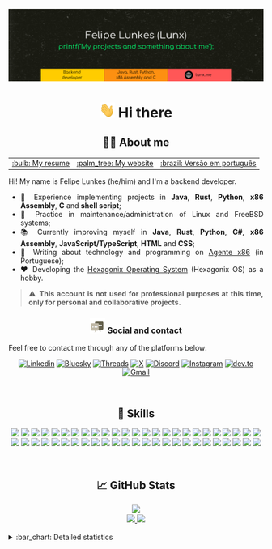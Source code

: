 
[![Header](https://raw.githubusercontent.com/felipenlunkes/felipenlunkes/master/img/header.png "My page")](https://lunx.me)

<div align="center">

# [<img src="https://github.com/felipenlunkes/felipenlunkes/blob/main/img/wave.gif" width="30px" height="30px"/>]() Hi there

## :technologist: About me

</div>

<div align="justify">

<table align="center">
<tr>
<td><a href="https://cv.lunx.me">:bulb: My resume </a></td>
<td><a href="https://lunx.me">:palm_tree: My website </a></td>
<td><a href="https://github.com/felipenlunkes/felipenlunkes/blob/main/README.pt.md">:brazil: Versão em português</a></td>
</tr>
</table>

Hi! My name is Felipe Lunkes (he/him) and I'm a backend developer.

* :abacus: Experience implementing projects in **Java**, **Rust**, **Python**, **x86 Assembly**, **C** and **shell script**;
* :seedling: Practice in maintenance/administration of Linux and FreeBSD systems;
* :books: Currently improving myself in **Java**, **Rust**, **Python**, **C#**, **x86 Assembly**, **JavaScript/TypeScript**, **HTML** and **CSS**;
* :newspaper: Writing about technology and programming on [Agente x86](https://blog.lunx.me) (in Portuguese);
* :heart: Developing the [Hexagonix Operating System](https://github.com/hexagonix) (Hexagonix OS) as a hobby.

> :warning: **This account is not used for professional purposes at this time, only for personal and collaborative projects.**

</div>

<div align="center">

### [<img src="https://raw.githubusercontent.com/felipenlunkes/felipenlunkes/master/img/message.gif" width="30px" height="30px"/>]() Social and contact

</div>

<div align="justify">

Feel free to contact me through any of the platforms below:

</div>

<div align="center">

[![Linkedin](https://img.shields.io/badge/LinkedIn-Contact_me-informational?style=flat&logo=linkedin&logoColor=white&color=2bbc8a)](https://www.linkedin.com/in/felipelunkes/)
[![Bluesky](https://img.shields.io/badge/Bluesky-Contact_me-informational?style=flat&logo=bluesky&logoColor=white&color=2bbc8a)](https://bsky.app/profile/lunx.me)
[![Threads](https://img.shields.io/badge/Threads-Contact_me-informational?style=flat&logo=threads&logoColor=white&color=2bbc8a)](https://www.threads.net/@lunx8086)
[![X](https://img.shields.io/badge/X-Contact_me-informational?style=flat&logo=x&logoColor=white&color=2bbc8a)](https://www.twitter.com/lunx8086/)
[![Discord](https://img.shields.io/badge/Discord-Contact_me-informational?style=flat&logo=discord&logoColor=white&color=2bbc8a)](http://discordapp.com/users/lunx8086)
[![Instagram](https://img.shields.io/badge/Instagram-Contact_me-informational?style=flat&logo=instagram&logoColor=white&color=2bbc8a)](https://www.instagram.com/lunx8086/)
[![dev.to](https://img.shields.io/badge/dev.to-Contact_me-informational?style=flat&logo=dev.to&logoColor=white&color=2bbc8a)](https://dev.to/lunx8086)
[![Gmail](https://img.shields.io/badge/Gmail-Contact_me-informational?style=flat&logo=gmail&logoColor=white&color=2bbc8a)](mailto:felipenldev@gmail.com)

</div>

<!-- Vai funcionar como <hr> -->

<img src="https://i.imgur.com/waxVImv.png" width="100%" height="2px" />

<div align="center">

## :rocket: Skills
    
[![](https://img.shields.io/badge/Code-C-informational?style=flat&logo=c&logoColor=white&color=2bbc8a)](https://github.com/felipenlunkes)
[![](https://img.shields.io/badge/Code-C_Sharp-informational?style=flat&logo=.net&logoColor=white&color=2bbc8a)](https://github.com/felipenlunkes)
[![](https://img.shields.io/badge/Code-Java-informational?style=flat&logo=openjdk&logoColor=white&color=2bbc8a)](https://github.com/felipenlunkes)
[![](https://img.shields.io/badge/Code-Python-informational?style=flat&logo=python&logoColor=white&color=2bbc8a)](https://github.com/felipenlunkes)
[![](https://img.shields.io/badge/Code-Rust-informational?style=flat&logo=rust&logoColor=white&color=2bbc8a)](https://github.com/felipenlunkes)
[![](https://img.shields.io/badge/Code-Visual_Basic-informational?style=flat&logo=.net&logoColor=white&color=2bbc8a)](https://github.com/felipenlunkes)
[![](https://img.shields.io/badge/Code-x86_Assembly-informational?style=flat&logo=asssembly&logoColor=white&color=2bbc8a)](https://github.com/felipenlunkes)
[![](https://img.shields.io/badge/Code-Make-informational?style=flat&logo=cmake&logoColor=white&color=2bbc8a)](https://github.com/felipenlunkes)
[![](https://img.shields.io/badge/Code-Shell_Script-informational?style=flat&logo=gnu-bash&logoColor=white&color=2bbc8a)](https://github.com/felipenlunkes)
[![](https://img.shields.io/badge/Code-CSS-informational?style=flat&logo=css&logoColor=white&color=2bbc8a)](https://github.com/felipenlunkes)
[![](https://img.shields.io/badge/Code-HTML-informational?style=flat&logo=html5&logoColor=white&color=2bbc8a)](https://github.com/felipenlunkes)
[![](https://img.shields.io/badge/Code-JavaScript-informational?style=flat&logo=javascript&logoColor=white&color=2bbc8a)](https://github.com/felipenlunkes)
[![](https://img.shields.io/badge/Code-Markdown-informational?style=flat&logo=markdown&logoColor=white&color=2bbc8a)](https://github.com/felipenlunkes)
[![](https://img.shields.io/badge/Code-TypeScript-informational?style=flat&logo=typescript&logoColor=white&color=2bbc8a)](https://github.com/felipenlunkes)
[![](https://img.shields.io/badge/Framework-ASP.NET_Core-informational?style=flat&logo=.net&logoColor=white&color=2bbc8a)](https://github.com/felipenlunkes)
[![](https://img.shields.io/badge/Framework-Bootstrap-informational?style=flat&logo=bootstrap&logoColor=white&color=2bbc8a)](https://github.com/felipenlunkes)
[![](https://img.shields.io/badge/Framework-Entity_Framework_Core-informational?style=flat&logo=.net&logoColor=white&color=2bbc8a)](https://github.com/felipenlunkes)
[![](https://img.shields.io/badge/Framework-Hibernate-informational?style=flat&logo=hibernate&logoColor=white&color=2bbc8a)](https://github.com/felipenlunkes)
[![](https://img.shields.io/badge/Framework-Spring-informational?style=flat&logo=spring&logoColor=white&color=2bbc8a)](https://github.com/felipenlunkes)
[![](https://img.shields.io/badge/Tool-Bitbucket-informational?style=flat&logo=bitbucket&logoColor=white&color=2bbc8a)](https://github.com/felipenlunkes)
[![](https://img.shields.io/badge/Tool-Docker-informational?style=flat&logo=docker&logoColor=white&color=2bbc8a)](https://github.com/felipenlunkes)
[![](https://img.shields.io/badge/Tool-Figma-informational?style=flat&logo=figma&logoColor=white&color=2bbc8a)](https://github.com/felipenlunkes)
[![](https://img.shields.io/badge/Tool-Git-informational?style=flat&logo=git&logoColor=white&color=2bbc8a)](https://github.com/felipenlunkes)
[![](https://img.shields.io/badge/Tool-GitHub-informational?style=flat&logo=github&logoColor=white&color=2bbc8a)](https://github.com/felipenlunkes)
[![](https://img.shields.io/badge/Tool-Gradle-informational?style=flat&logo=gradle&logoColor=white&color=2bbc8a)](https://github.com/felipenlunkes)
[![](https://img.shields.io/badge/Tool-Jenkins-informational?style=flat&logo=jenkins&logoColor=white&color=2bbc8a)](https://github.com/felipenlunkes)
[![](https://img.shields.io/badge/Tool-Jira-informational?style=flat&logo=jira&logoColor=white&color=2bbc8a)](https://github.com/felipenlunkes)
[![](https://img.shields.io/badge/Tool-Kafka-informational?style=flat&logo=apachekafka&logoColor=white&color=2bbc8a)](https://github.com/felipenlunkes)
[![](https://img.shields.io/badge/Tool-Postman-informational?style=flat&logo=postman&logoColor=white&color=2bbc8a)](https://github.com/felipenlunkes)
[![](https://img.shields.io/badge/Tool-RabbitMQ-informational?style=flat&logo=rabbitmq&logoColor=white&color=2bbc8a)](https://github.com/felipenlunkes)
[![](https://img.shields.io/badge/DB-MongoDB-informational?style=flat&logo=mongodb&logoColor=white&color=2bbc8a)](https://github.com/felipenlunkes)
[![](https://img.shields.io/badge/DB-MySQL-informational?style=flat&logo=mysql&logoColor=white&color=2bbc8a)](https://github.com/felipenlunkes)
[![](https://img.shields.io/badge/DB-Redis-informational?style=flat&logo=redis&logoColor=white&color=2bbc8a)](https://github.com/felipenlunkes)
[![](https://img.shields.io/badge/Service-AWS-informational?style=flat&logo=amazonwebservices&logoColor=white&color=2bbc8a)](https://github.com/felipenlunkes)
[![](https://img.shields.io/badge/Service-AWS_Lambda-informational?style=flat&logo=awslambda&logoColor=white&color=2bbc8a)](https://github.com/felipenlunkes)
[![](https://img.shields.io/badge/Service-Amazon_S3-informational?style=flat&logo=amazons3&logoColor=white&color=2bbc8a)](https://github.com/felipenlunkes)
[![](https://img.shields.io/badge/IDE-Android_Studio-informational?style=flat&logo=android-studio&logoColor=white&color=2bbc8a)](https://github.com/felipenlunkes)
[![](https://img.shields.io/badge/IDE-Arduino_IDE-informational?style=flat&logo=arduino&logoColor=white&color=2bbc8a)](https://github.com/felipenlunkes)
[![](https://img.shields.io/badge/IDE-Eclipse-informational?style=flat&logo=eclipse&logoColor=white&color=2bbc8a)](https://github.com/felipenlunkes)
[![](https://img.shields.io/badge/IDE-IntelliJ_IDEA-informational?style=flat&logo=intellij-idea&logoColor=white&color=2bbc8a)](https://github.com/felipenlunkes)
[![](https://img.shields.io/badge/IDE-PyCharm-informational?style=flat&logo=pycharm&logoColor=white&color=2bbc8a)](https://github.com/felipenlunkes)
[![](https://img.shields.io/badge/IDE-Rider-informational?style=flat&logo=rider&logoColor=white&color=2bbc8a)](https://github.com/felipenlunkes)
[![](https://img.shields.io/badge/IDE-RustRover-informational?style=flat&logo=jetbrains&logoColor=white&color=2bbc8a)](https://github.com/felipenlunkes)
[![](https://img.shields.io/badge/IDE-Visual_Studio-informational?style=flat&logo=visual-studio&logoColor=white&color=2bbc8a)](https://github.com/felipenlunkes)
[![](https://img.shields.io/badge/IDE-VS_Code-informational?style=flat&logo=visualstudiocode&logoColor=white&color=2bbc8a)](https://github.com/felipenlunkes)
[![](https://img.shields.io/badge/OS-FreeBSD-informational?style=flat&logo=freebsd&logoColor=white&color=2bbc8a)](https://github.com/felipenlunkes)
[![](https://img.shields.io/badge/OS-Linux-informational?style=flat&logo=linux&logoColor=white&color=2bbc8a)](https://github.com/felipenlunkes)
[![](https://img.shields.io/badge/OS-Windows-informational?style=flat&logo=windows&logoColor=white&color=2bbc8a)](https://github.com/felipenlunkes)
[![](https://img.shields.io/badge/OS-macOS-informational?style=flat&logo=apple&logoColor=white&color=2bbc8a)](https://github.com/felipenlunkes)
[![](https://img.shields.io/badge/Arduino-Arduino-informational?style=flat&logo=arduino&logoColor=white&color=2bbc8a)](https://github.com/felipenlunkes)

<!--
![Skills and tools](https://skillicons.dev/icons?i=java,rust,cs,py,c,js,ts,html,css,dotnet,md,cmake,bash,bootstrap,nodejs,npm,spring,hibernate,arch,arduino,bsd,debian,linux,mint,ubuntu,plan9,windows,androidstudio,clion,eclipse,idea,pycharm,rider,vscode,webstorm,mysql,docker,kafka,redis,postman,aws,azure,gradle,git,github,bitbucket,jenkins,figma)
-->

</div>

<!-- Vai funcionar como <hr> -->

<img src="https://i.imgur.com/waxVImv.png" width="100%" height="2px" />

<div align="center">

## :chart_with_upwards_trend: GitHub Stats

</div>

<div align="center">

<a href="https://github.com/felipenlunkes#chart_with_upwards_trend-github-stats">
<img src="https://github-profile-trophy.vercel.app/?username=felipenlunkes&row=2&column=5&margin-h=4&theme=darkhub&count_private=true&margin-w=2&no-frame=true">
</a>

<br>

<a href="https://github.com/felipenlunkes#chart_with_upwards_trend-github-stats">
<img height="180em" src="https://github-readme-stats.vercel.app/api?username=felipenlunkes&show_icons=true&theme=tokyonight&bg_color=0D1117&show_icons=true&hide_border=false&count_private=true&PAT_1">
</a>

<!-- Vamos excluir repositórios que não são de minha autoria, como o TROPIX-->

<a href="https://github.com/felipenlunkes#chart_with_upwards_trend-github-stats">
<img height="180em" src="https://github-readme-stats.vercel.app/api/top-langs/?username=felipenlunkes&theme=tokyonight&layout=compact&bg_color=0D1117&count_private=true&exclude_repo=TROPIX&langs_count=12&PAT_1">
</a>

</div>

<br>

<details title="Detailed statistics" align='left'>
<br>
<summary align='left'>:bar_chart: Detailed statistics</summary>

<div align="center">

<!-- Desativado por enquanto - aparentemente, os serviços não funcionam mais

<a href="https://github.com/felipenlunkes#chart_with_upwards_trend-github-stats">
<img height="130em" src="https://github-readme-streak-stats.herokuapp.com/?user=felipenlunkes&theme=tokyonight&hide_border=true&count_private=true&include_all_commits=true&PAT_1">
</a>

-->

<a href="https://github.com/felipenlunkes#chart_with_upwards_trend-github-stats">
<img height="160em" src="https://github-profile-summary-cards.vercel.app/api/cards/profile-details?username=felipenlunkes&theme=tokyonight&count_private=true&PAT_1">
</a>

<a href="https://github.com/felipenlunkes#chart_with_upwards_trend-github-stats">
<img height="160em" src="http://github-profile-summary-cards.vercel.app/api/cards/productive-time?username=felipenlunkes&theme=tokyonight&utcOffset=-3&PAT_1">
</a>

<!-- Desativado por enquanto - aparentemente, os serviços não funcionam mais

<a href="https://github.com/felipenlunkes#chart_with_upwards_trend-github-stats">
<img height="180em" src="https://github-readme-activity-graph.cyclic.app/graph?username=felipenlunkes&custom_title=Felipe%20Lunkes's%20GitHub%20Activity&theme=tokyonight&area=true&hide_border=true&PAT_1">
</a>

<img height="180em" src="https://activity-graph.herokuapp.com/graph?username=felipenlunkes&count_private=true&hide_border=false&theme=tokyonight">

-->

<!-- Aqui, as visitas ao meu perfil -->

[![](https://komarev.com/ghpvc/?username=felipenlunkes&color=F57842&label=GitHub+profile+views&style=for-the-badge)](https://github.com/felipenlunkes)
    
</div>

</details>

<!-- Vai funcionar como <hr> -->

<img src="https://i.imgur.com/waxVImv.png" width="100%" height="2px" />

<!--

<div align="center">

## :desktop_computer: My setup

</div>

<div align="center">

### Desktop 

![ryzen-7](https://img.shields.io/badge/AMD-Ryzen_7-ED1C24?style=for-the-badge&logo=amd&logoColor=white)
![AMD-Radeon-Graphics](https://img.shields.io/badge/Radeon-Radeon_Graphics-ED1C24?style=for-the-badge&logo=amd&logoColor=white)
![Ubuntu](https://img.shields.io/badge/Ubuntu-E95420?style=for-the-badge&logo=ubuntu&logoColor=white)
![intelliJ](https://img.shields.io/badge/IntelliJ_IDEA-000000.svg?style=for-the-badge&logo=intellij-idea&logoColor=white)
![PyCharm](https://img.shields.io/badge/PyCharm-000000.svg?style=for-the-badge&logo=pycharm&logoColor=white)
![RustRover](https://img.shields.io/badge/Rider-000000.svg?style=for-the-badge&logo=rider&logoColor=white)
![RustRover](https://img.shields.io/badge/Rust_Rover-000000.svg?style=for-the-badge&logo=jetbrains&logoColor=white)
![vs-code](https://img.shields.io/badge/Visual_Studio_Code-007ACC?style=for-the-badge&logo=visual-studio-code&logoColor=white)
![Docker](https://img.shields.io/badge/docker-%230db7ed.svg?style=for-the-badge&logo=docker&logoColor=white)

</div>

<div align="center">

### Laptop

![i5-8th-gen](https://img.shields.io/badge/Intel-Core_i5_8th-0071C5?style=for-the-badge&logo=intel&logoColor=white)
![mx-110](https://img.shields.io/badge/NVIDIA-MX110-76B900?style=for-the-badge&logo=nvidia&logoColor=white)
![Ubuntu](https://img.shields.io/badge/Ubuntu-E95420?style=for-the-badge&logo=ubuntu&logoColor=white)
![windows-11](https://img.shields.io/badge/Windows_11-0078D6?style=for-the-badge&logo=windows&logoColor=white)
![intelliJ](https://img.shields.io/badge/IntelliJ_IDEA-000000.svg?style=for-the-badge&logo=intellij-idea&logoColor=white)
![PyCharm](https://img.shields.io/badge/PyCharm-000000.svg?style=for-the-badge&logo=pycharm&logoColor=white)
![RustRover](https://img.shields.io/badge/Rider-000000.svg?style=for-the-badge&logo=rider&logoColor=white)
![RustRover](https://img.shields.io/badge/Rust_Rover-000000.svg?style=for-the-badge&logo=jetbrains&logoColor=white)
![vs-code](https://img.shields.io/badge/Visual_Studio_Code-007ACC?style=for-the-badge&logo=visual-studio-code&logoColor=white)
![Docker](https://img.shields.io/badge/docker-%230db7ed.svg?style=for-the-badge&logo=docker&logoColor=white)

</div>

![AMD E1](https://img.shields.io/badge/AMD-E1-ED1C24?style=for-the-badge&logo=amd&logoColor=white)
![Radeon 8210](https://img.shields.io/badge/AMD-Radeon_HD_8210-ED1C24?style=for-the-badge&logo=amd&logoColor=white)
![FreeBSD](https://img.shields.io/badge/freeBSD-DE2218?style=for-the-badge&logo=freebsd&logoColor=white)
![Pop!_OS](https://img.shields.io/badge/Pop!_OS-48B9C7?style=for-the-badge&logo=Pop!_OS&logoColor=white)
![vs-code](https://img.shields.io/badge/VS_Code-007ACC?style=for-the-badge&logo=Visual-Studio-Code&logoColor=white)

-->
